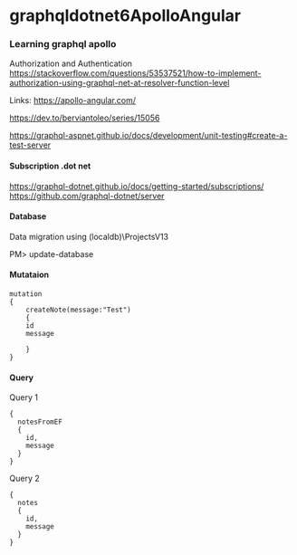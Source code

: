 # graphqldotnet6ApolloAngular

### Learning graphql apollo

Authorization and Authentication
https://stackoverflow.com/questions/53537521/how-to-implement-authorization-using-graphql-net-at-resolver-function-level

Links:
https://apollo-angular.com/

https://dev.to/berviantoleo/series/15056

https://graphql-aspnet.github.io/docs/development/unit-testing#create-a-test-server

#### Subscription .dot net
https://graphql-dotnet.github.io/docs/getting-started/subscriptions/
https://github.com/graphql-dotnet/server

#### Database
Data migration using (localdb)\ProjectsV13

PM> update-database


#### Mutataion
```
mutation
{
	createNote(message:"Test")
	{
  	id
  	message
  
	}
}

```

#### Query
Query 1
```
{
  notesFromEF
  {
    id,
    message
  }
}

```
Query 2

```
{
  notes
  {
    id,
    message
  }
}
```

